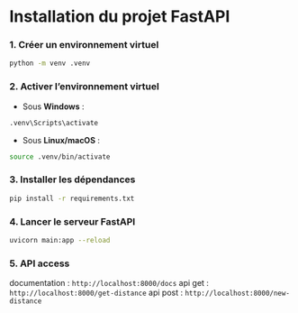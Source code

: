 # Installation du projet FastAPI

### 1. Créer un environnement virtuel

```bash
python -m venv .venv
````

### 2. Activer l’environnement virtuel

* Sous **Windows** :

```bash
.venv\Scripts\activate
```

* Sous **Linux/macOS** :

```bash
source .venv/bin/activate
```

### 3. Installer les dépendances

```bash
pip install -r requirements.txt
```

### 4. Lancer le serveur FastAPI

```bash
uvicorn main:app --reload
```

### 5. API access

documentation : `http://localhost:8000/docs`
api get : `http://localhost:8000/get-distance`
api post : `http://localhost:8000/new-distance`
